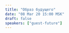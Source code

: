 ```yaml
---
title: "Образ будущего"
date: "08 Mar 20 15:00 MSK"
draft: false
speakers: ["guest-future"]
---
```

